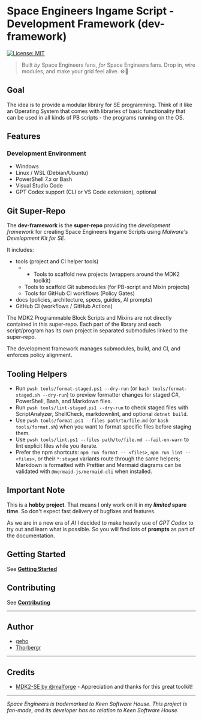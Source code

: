 # Space Engineers Ingame Script - Development Framework (dev-framework)

[![License: MIT](https://img.shields.io/badge/License-MIT-yellow.svg)](https://opensource.org/licenses/MIT)

> Built _by_ Space Engineers fans, _for_ Space Engineers fans. Drop in, wire modules, and make your grid feel alive. ⚙️🚀

## Goal

The idea is to provide a modular library for SE programming. Think of it like an Operating System that comes with libraries of basic functionality that can be used in all kinds of PB scripts - the programs running on the OS.

## Features

### Development Environment

- Windows
- Linux / WSL (Debian/Ubuntu)
- PowerShell 7.x or Bash
- Visual Studio Code
- GPT Codex support (CLI or VS Code extension), optional

## Git Super-Repo

The **dev-framework** is the **super-repo** providing the _development framework_ for creating Space Engineers Ingame Scripts using _Malware's Development Kit for SE_.

It includes:

- tools (project and CI helper tools)
  - - Tools to scaffold new projects (wrappers around the MDK2 toolkit)
  - Tools to scaffold Git submodules (for PB-script and Mixin projects)
  - Tools for GitHub CI workflows (Policy Gates)
- docs (policies, architecture, specs, guides, AI prompts)
- GitHub CI (workflows / GitHub Actions)

The MDK2 Programmable Block Scripts and Mixins are not directly contained in this super-repo. Each part of the library and each script/program has its own project in separated submodules linked to the super-repo.

The development framework manages submodules, build, and CI, and enforces policy alignment.

## Tooling Helpers

- Run `pwsh tools/format-staged.ps1 --dry-run` (or `bash tools/format-staged.sh --dry-run`) to preview formatter changes for staged C#, PowerShell, Bash, and Markdown files.
- Run `pwsh tools/lint-staged.ps1 --dry-run` to check staged files with ScriptAnalyzer, ShellCheck, markdownlint, and optional `dotnet build`.
- Use `pwsh tools/format.ps1 --files path/to/file.md` (or `bash tools/format.sh`) when you want to format specific files before staging them.
- Use `pwsh tools/lint.ps1 --files path/to/file.md --fail-on-warn` to lint explicit files while you iterate.
- Prefer the npm shortcuts: `npm run format -- <files>`, `npm run lint -- <files>`, or their `*:staged` variants route through the same helpers; Markdown is formatted with Prettier and Mermaid diagrams can be validated with `@mermaid-js/mermaid-cli` when installed.

## Important Note

This is a **hobby project**. That means I only work on it in my **_limited_ spare time**. So don't expect fast delivery of bugfixes and features.

As we are in a new era of _AI_ I decided to make heavily use of _GPT Codex_ to try out and learn what is possible. So you will find lots of **prompts** as part of the documentation.

## Getting Started

See **[Getting Started](docs/GettingStarted.md)**

## Contributing

See **[Contributing](docs/CONTRIBUTING.md)**

---

## Author

- [geho](https://github.com/geho)
- [Thorbergr](https://steamcommunity.com/profiles/76561198125979465)

---

## Credits

- [MDK2-SE by @malforge](https://github.com/malforge/mdk2) - Appreciation and thanks for this great toolkit!

---

_Space Engineers is trademarked to Keen Software House. This project is fan-made, and its developer has no relation to Keen Software House._
